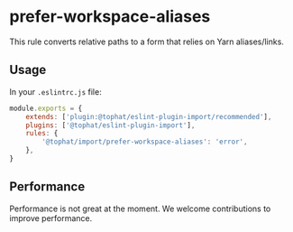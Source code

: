 # prefer-workspace-aliases

This rule converts relative paths to a form that relies on Yarn aliases/links.

## Usage

In your `.eslintrc.js` file:

```js
module.exports = {
    extends: ['plugin:@tophat/eslint-plugin-import/recommended'],
    plugins: ['@tophat/eslint-plugin-import'],
    rules: {
        '@tophat/import/prefer-workspace-aliases': 'error',
    },
}
```

## Performance

Performance is not great at the moment. We welcome contributions to improve performance.
